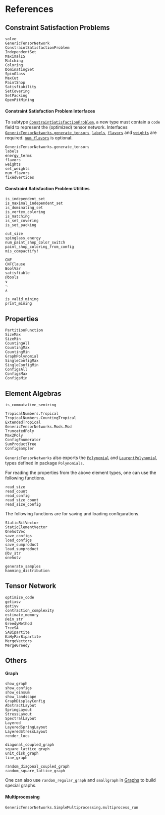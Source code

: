 # References
## Constraint Satisfaction Problems
```@docs
solve
GenericTensorNetwork
ConstraintSatisfactionProblem
IndependentSet
MaximalIS
Matching
Coloring
DominatingSet
SpinGlass
MaxCut
PaintShop
Satisfiability
SetCovering
SetPacking
OpenPitMining
```

#### Constraint Satisfaction Problem Interfaces

To subtype [`ConstraintSatisfactionProblem`](@ref), a new type must contain a `code` field to represent the (optimized) tensor network.
Interfaces [`GenericTensorNetworks.generate_tensors`](@ref), [`labels`](@ref), [`flavors`](@ref) and [`weights`](@ref) are required.
[`num_flavors`](@ref) is optional.

```@docs
GenericTensorNetworks.generate_tensors
labels
energy_terms
flavors
weights
set_weights
num_flavors
fixedvertices
```

#### Constraint Satisfaction Problem Utilities
```@docs
is_independent_set
is_maximal_independent_set
is_dominating_set
is_vertex_coloring
is_matching
is_set_covering
is_set_packing

cut_size
spinglass_energy
num_paint_shop_color_switch
paint_shop_coloring_from_config
mis_compactify!

CNF
CNFClause
BoolVar
satisfiable
@bools
∨
¬
∧

is_valid_mining
print_mining
```

## Properties
```@docs
PartitionFunction
SizeMax
SizeMin
CountingAll
CountingMax
CountingMin
GraphPolynomial
SingleConfigMax
SingleConfigMin
ConfigsAll
ConfigsMax
ConfigsMin
```

## Element Algebras
```@docs
is_commutative_semiring
```

```@docs
TropicalNumbers.Tropical
TropicalNumbers.CountingTropical
ExtendedTropical
GenericTensorNetworks.Mods.Mod
TruncatedPoly
Max2Poly
ConfigEnumerator
SumProductTree
ConfigSampler
```

`GenericTensorNetworks` also exports the [`Polynomial`](https://juliamath.github.io/Polynomials.jl/stable/polynomials/polynomial/#Polynomial-2) and [`LaurentPolynomial`](https://juliamath.github.io/Polynomials.jl/stable/polynomials/polynomial/#Polynomials.LaurentPolynomial) types defined in package `Polynomials`.


For reading the properties from the above element types, one can use the following functions.

```@docs
read_size
read_count
read_config
read_size_count
read_size_config
```

The following functions are for saving and loading configurations.

```@docs
StaticBitVector
StaticElementVector
OnehotVec
save_configs
load_configs
save_sumproduct
load_sumproduct
@bv_str
onehotv

generate_samples
hamming_distribution
```

## Tensor Network
```@docs
optimize_code
getixsv
getiyv
contraction_complexity
estimate_memory
@ein_str
GreedyMethod
TreeSA
SABipartite
KaHyParBipartite
MergeVectors
MergeGreedy
```

## Others
#### Graph
```@docs
show_graph
show_configs
show_einsum
show_landscape
GraphDisplayConfig
AbstractLayout
SpringLayout
StressLayout
SpectralLayout
Layered
LayeredSpringLayout
LayeredStressLayout
render_locs

diagonal_coupled_graph
square_lattice_graph
unit_disk_graph
line_graph

random_diagonal_coupled_graph
random_square_lattice_graph
```

One can also use `random_regular_graph` and `smallgraph` in [Graphs](https://github.com/JuliaGraphs/Graphs.jl) to build special graphs.

#### Multiprocessing
```@docs
GenericTensorNetworks.SimpleMultiprocessing.multiprocess_run
```